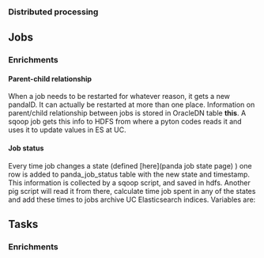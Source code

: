 ### Distributed processing

## Jobs

### Enrichments

#### Parent-child relationship
When a job needs to be restarted for whatever reason, it gets a new pandaID. It can actually be restarted at more than one place. Information on parent/child relationship between jobs is stored in OracleDN table __this__. A sqoop job gets this info to HDFS from where a pyton codes reads it and uses it to update values in ES at UC.

#### Job status
Every time job changes a state (defined [here](panda job state page) ) one row is added to panda_job_status table with the new state and timestamp.
This information is collected by a sqoop script, and saved in hdfs. Another pig script will read it from there, calculate time job spent in any of the states and add these times to jobs archive UC Elasticsearch indices. Variables are:


## Tasks


### Enrichments
